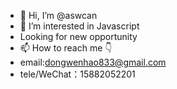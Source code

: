 - 👋 Hi, I’m @aswcan
- 👀 I’m interested in Javascript
- Looking for new opportunity
- 📫 How to reach me 👇
- email:dongwenhao833@gmail.com
- tele/WeChat：15882052201

<!---
aswcan/aswcan is a ✨ special ✨ repository because its `README.md` (this file) appears on your GitHub profile.
You can click the Preview link to take a look at your changes.
--->
